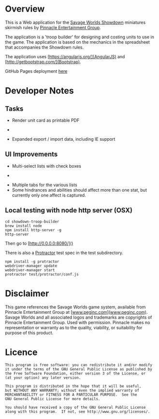 Overview
====
This is a Web application for the [Savage Worlds Showdown](https://www.peginc.com/freebies/Showdown/Showdown.pdf) miniatures 
skirmish rules by [Pinnacle Entertainment Group](www.peginc.com). 

The application is a 'troop builder' for designing and costing units to use in the game. The application is based on the mechanics 
in the spreadsheet that accompanies the Showdown rules.
 
The application uses [https://angularjs.org/](AngularJS) and [http://getbootstrap.com/](Bootstrap).   

GitHub Pages deployment [here](http://retroredge.github.io/showdown-troop-builder)

Developer Notes
====

Tasks
-----
- Render unit card as printable PDF
- ~~~Add hindrances list~~~
- Expanded export / import data, including IE support


UI Improvements
----
- Multi-select lists with check boxes
- ~~~Button(s) to reset (i.e., remove) a selected skill~~~
- Multiple tabs for the various lists
- Some hindrances and abilities should affect more than one stat, but currently only one affect is captured.  


Local testing with node http server (OSX)
----
```
cd showdown-troop-builder
brew install node
npm install http-server -g
http-server
```

Then go to [http://0.0.0.0:8080/]()

There is also a [Protractor](http://www.protractortest.org/) test spec in the test subdirectory.
```
npm install -g protractor
webdriver-manager update
webdriver-manager start
protractor test/protractor/conf.js
```


Disclaimer
====
This game references the Savage Worlds game system, available from Pinnacle Entertainment Group at [www.peginc.com](www.peginc.com). 
Savage Worlds and all associated logos and trademarks are copyrights of Pinnacle Entertainment Group. 
Used with permission. Pinnacle makes no representation or warranty as to the quality, viability, or suitability for purpose of this product.

Licence
====
```
This program is free software: you can redistribute it and/or modify
it under the terms of the GNU General Public License as published by
the Free Software Foundation, either version 3 of the License, or
(at your option) any later version.

This program is distributed in the hope that it will be useful,
but WITHOUT ANY WARRANTY; without even the implied warranty of
MERCHANTABILITY or FITNESS FOR A PARTICULAR PURPOSE.  See the
GNU General Public License for more details.

You should have received a copy of the GNU General Public License
along with this program.  If not, see http://www.gnu.org/licenses/.
```
